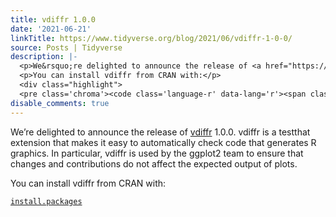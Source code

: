 ```yaml
---
title: vdiffr 1.0.0
date: '2021-06-21'
linkTitle: https://www.tidyverse.org/blog/2021/06/vdiffr-1-0-0/
source: Posts | Tidyverse
description: |-
  <p>We&rsquo;re delighted to announce the release of <a href="https://vdiffr.r-lib.org/" target="_blank" rel="noopener">vdiffr</a> 1.0.0. vdiffr is a testthat extension that makes it easy to automatically check code that generates R graphics. In particular, vdiffr is used by the ggplot2 team to ensure that changes and contributions do not affect the expected output of plots.</p>
  <p>You can install vdiffr from CRAN with:</p>
  <div class="highlight">
  <pre class='chroma'><code class='language-r' data-lang='r'><span class='nf'><a href='https://rdrr.io/r/utils/install.packages.html'>install.packages</a ...
disable_comments: true
---
```

<p>We&rsquo;re delighted to announce the release of <a href="https://vdiffr.r-lib.org/" target="_blank" rel="noopener">vdiffr</a> 1.0.0. vdiffr is a testthat extension that makes it easy to automatically check code that generates R graphics. In particular, vdiffr is used by the ggplot2 team to ensure that changes and contributions do not affect the expected output of plots.</p>
<p>You can install vdiffr from CRAN with:</p>
<div class="highlight">
<pre class='chroma'><code class='language-r' data-lang='r'><span class='nf'><a href='https://rdrr.io/r/utils/install.packages.html'>install.packages</a ...